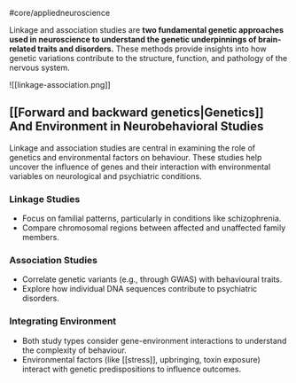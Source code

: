 #core/appliedneuroscience

Linkage and association studies are **two fundamental genetic approaches used in neuroscience to understand the genetic underpinnings of brain-related traits and disorders.** These methods provide insights into how genetic variations contribute to the structure, function, and pathology of the nervous system.

![[linkage-association.png]]

## [[Forward and backward genetics|Genetics]] And Environment in Neurobehavioral Studies

Linkage and association studies are central in examining the role of genetics and environmental factors on behaviour. These studies help uncover the influence of genes and their interaction with environmental variables on neurological and psychiatric conditions.

### Linkage Studies

- Focus on familial patterns, particularly in conditions like schizophrenia.
- Compare chromosomal regions between affected and unaffected family members.

### Association Studies

- Correlate genetic variants (e.g., through GWAS) with behavioural traits.
- Explore how individual DNA sequences contribute to psychiatric disorders.

### Integrating Environment

- Both study types consider gene-environment interactions to understand the complexity of behaviour.
- Environmental factors (like [[stress]], upbringing, toxin exposure) interact with genetic predispositions to influence outcomes.
